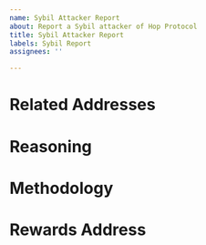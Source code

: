 ```yaml
---
name: Sybil Attacker Report
about: Report a Sybil attacker of Hop Protocol
title: Sybil Attacker Report
labels: Sybil Report
assignees: ''

---
```


# Related Addresses

<!--
Provide a list of related addresses that are currently eligible for the Hop airdrop. The list must contain at least 20 eligible addresses at the time of review or it will not be considered. Reports will be evaluated on a first-come, first-serve basis.

Example:
```
0x0000000000000000000000000000000000000001
0x0000000000000000000000000000000000000002
0x0000000000000000000000000000000000000003
0x0000000000000000000000000000000000000004
```
-->

# Reasoning

<!--
Describe how the addresses are related with as much detail as possible.

Example:

All addresses called `swapAndSend` on Polygon between 1:30pm UTC and 2:30pm UTC on January 9th and then called `swapAndSend` on Arbitrum between 13:00pm UTC and 14:00pm UTC on January 13th in the exact same sequence. All addresses also interact with Zapper on Polygon and hold a “Governance Toucan" on Arbitrum.
-->

# Methodology

<!--
Explain the method used to discover the addresses and provide proof that they are all related and likely operated by a single individual/entity with a high degree of probability. Self-reports can simply include a signature of "HOP_SYBIL_REPORT" by each reported address. The methodology should be easy to verify or the report will not be considered. Please, also include links to any additional materials you’d like to provide like a github repo containing the script used to uncover the reported addresses.

Example:

The reported addresses were discovered by building a dataset of addresses that interacted with hop and when they made certain transactions and then using an algorithm to identify repeating patterns in the order of those interactions.

Address interaction pattern analyzer:

https://github.com/my-interaction-analyzer
-->

# Rewards Address

<!--
Please provide an address or ENS name that will receive any rewards earned from this submission.

Example:
0x0000000000000000000000000000000000000009
-->
